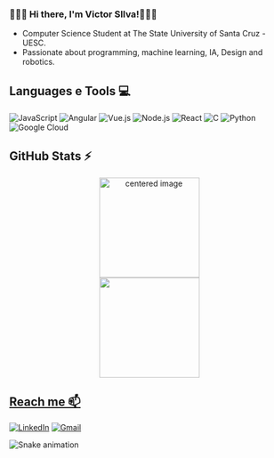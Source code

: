 ### 👨🏾‍💻 Hi there, I'm Victor SIlva!👨🏾‍💻
- Computer Science Student at The State University of Santa Cruz - UESC.
- Passionate about programming, machine learning, IA, Design and robotics.
  
## Languages e Tools 💻
<div style="display: inline">
  <img align="center" alt="JavaScript" src="https://img.shields.io/badge/JavaScript-F7DF1E?style=for-the-badge&logo=javascript&logoColor=black" />
  <img align="center" alt="Angular" src="https://img.shields.io/badge/Angular-DD0031?style=for-the-badge&logo=angular&logoColor=white" />
  <img align="center" alt="Vue.js" src="https://img.shields.io/badge/Vue.js-006c00?style=for-the-badge&logo=vue.js&logoColor=white" />
  <img align="center" alt="Node.js" src="https://img.shields.io/badge/Node.js-43853D?style=for-the-badge&logo=node.js&logoColor=white" />
  <img align="center" alt="React" src="https://img.shields.io/badge/React-61DAFB?style=for-the-badge&logo=react&logoColor=white" />
  <img align="center" alt="C" src="https://img.shields.io/badge/C-00599C?style=for-the-badge&logo=c&logoColor=white" />
  <img align="center" alt="Python" src="https://img.shields.io/badge/Python-3776AB?style=for-the-badge&logo=python&logoColor=white" />
  <img align="center" alt="Google Cloud" src="https://img.shields.io/badge/Google%20Cloud-4285F4?style=for-the-badge&logo=google-cloud&logoColor=white" />


</div><br/>


## GitHub Stats ⚡
<div>
  <a href="https://github.com/VictorSilvaJS">
  <center>
    <img height="180em" src="https://github-readme-stats.vercel.app/api?username=VictorSilvaJS&show_icons=true&theme=radical&include_all_commits=true&count_private=true" alt="centered image">
  </center>
  <center>  
    <img height="180em" src="https://github-readme-stats.vercel.app/api/top-langs/?username=VictorSilvaJS&layout=compact&langs_count=7&theme=radical"/> 
  </center>
</div>


## Reach me 📫
[![LinkedIn](https://img.shields.io/badge/LinkedIn-0077B5?style=for-the-badge&logo=linkedin&logoColor=white)](https://www.linkedin.com/in/victor-silva-cic/)
[![Gmail](https://img.shields.io/badge/-vsjesus.cic@uesc.br-D14836?style=for-the-badge&logo=gmail&logoColor=white&link=mailto:gabrielleribeiro2010@gmail.com)](mailto:vsjesus.cic@uesc.br)

<!--[![Instagram](https://img.shields.io/badge/Instagram-E4405F?style=for-the-badge&logo=instagram&logoColor=white)](https://www.instagram.com/gabbiribas/) 
[![Duolingo](https://img.shields.io/badge/Duolingo-58CC02?style=for-the-badge&logo=Duolingo&logoColor=white)](https://www.duolingo.com/profile/gabbiribas)
-->  
  
![Snake animation](https://github.com/Gabrielle-Ribeiro/Gabrielle-Ribeiro/blob/output/github-contribution-grid-snake.svg)
  
<!--
**VictorSilvaJS/VictorSilvaJS** is a ✨ _special_ ✨ repository because its `README.md` (this file) appears on your GitHub profile.

Here are some ideas to get you started:

- 🔭 I’m currently working on ...
- 🌱 I’m currently learning ...
- 👯 I’m looking to collaborate on ...
- 🤔 I’m looking for help with ...
- 💬 Ask me about ...
- 📫 How to reach me: ...
- 😄 Pronouns: ...
- ⚡ Fun fact: ...
-->
